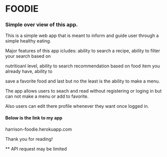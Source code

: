 # FOODIE

### Simple over view of this app.

This is a simple web app that is meant to inform and guide user through a simple healthy eating.

Major features of this app icludes: ability to search a recipe, ability to filter your search based on 

nutritioanl level, ability to search recommendation based on food item you already have, ability to 

save a favorite food and last but no the least is the ability to make a menu.

The app allows users to seach and read without registering or loging in but can not make a menu or add to favorite.

Also users can edit there profile whenever they want once logged in.

#### Below is the link to my app

harrison-foodie.herokuapp.com

Thank you for reading!

** API request may be limited
